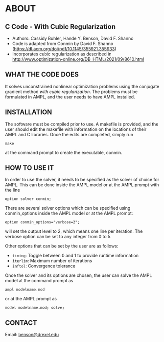 # ABOUT

## C Code - With Cubic Regularization

- Authors: Cassidy Buhler, Hande Y. Benson, David F. Shanno
- Code is adapted from Conmin by David F. Shanno (https://dl.acm.org/doi/pdf/10.1145/355921.355933)
- Incorporates cubic regularization as described in http://www.optimization-online.org/DB_HTML/2021/09/8610.html

## WHAT THE CODE DOES

It solves unconstrained nonlinear optimization problems using the conjugate gradient method *with cubic regularization*.  The problems must be formulated in AMPL, and the user needs to have AMPL installed.

## INSTALLATION

The software must be compiled prior to use.  A makefile is provided, and the user should edit the makefile with information on the locations of their AMPL and C libraries.  Once the edits are completed, simply run
```
make
```
at the command prompt to create the executable, conmin.

## HOW TO USE IT

In order to use the solver, it needs to be specified as the solver of choice for AMPL.  This can be done inside the AMPL model or at the AMPL prompt with the line
```
option solver conmin;
```

There are several solver options which can be specified using conmin_options inside the AMPL model or at the AMPL prompt:
```
option conmin_options="verbose=2";
```
will set the output level to 2, which means one line per iteration.  The verbose option can be set to any integer from 0 to 5.  

Other options that can be set by the user are as follows:
- `timing`: Toggle between 0 and 1 to provide runtime information
- `iterlim`: Maximum number of iterations
- `inftol`: Convergence tolerance

Once the solver and its options are chosen, the user can solve the AMPL model at the command prompt as 
```
ampl modelname.mod
```
or at the AMPL prompt as
```
model modelname.mod; solve;
```

## CONTACT
Email: benson@drexel.edu

